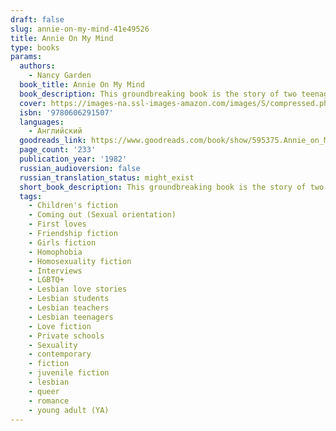 ```yaml
---
draft: false
slug: annie-on-my-mind-41e49526
title: Annie On My Mind
type: books
params:
  authors:
    - Nancy Garden
  book_title: Annie On My Mind
  book_description: This groundbreaking book is the story of two teenage girls whose friendship blossoms into love and who, despite pressures from family and school that threaten their relationship, promise to be true to each other and their feelings. The book has been banned from many school libraries and publicly burned in Kansas City.Of the author and the book, the Margaret A. Edwards Award committee said, “Using a fluid, readable style, Garden opens a window through which readers can find courage to be true to themselves.”
  cover: https://images-na.ssl-images-amazon.com/images/S/compressed.photo.goodreads.com/books/1388360021i/595375.jpg
  isbn: '9780606291507'
  languages:
    - Английский
  goodreads_link: https://www.goodreads.com/book/show/595375.Annie_on_My_Mind
  page_count: '233'
  publication_year: '1982'
  russian_audioversion: false
  russian_translation_status: might_exist
  short_book_description: This groundbreaking book is the story of two teenage girls whose friendship blossoms into love and who, despite pressures from family and school that threaten their relationship, promise to be...
  tags:
    - Children's fiction
    - Coming out (Sexual orientation)
    - First loves
    - Friendship fiction
    - Girls fiction
    - Homophobia
    - Homosexuality fiction
    - Interviews
    - LGBTQ+
    - Lesbian love stories
    - Lesbian students
    - Lesbian teachers
    - Lesbian teenagers
    - Love fiction
    - Private schools
    - Sexuality
    - contemporary
    - fiction
    - juvenile fiction
    - lesbian
    - queer
    - romance
    - young adult (YA)
---
```

